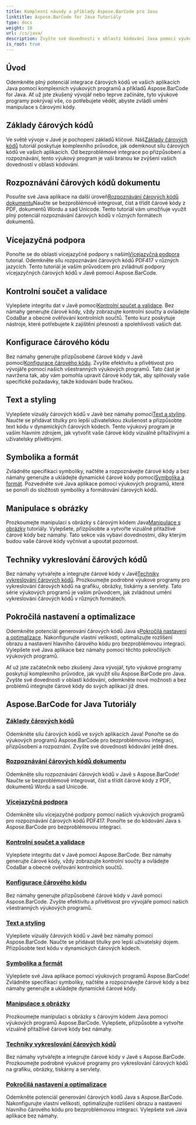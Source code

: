```yaml
---
title: Komplexní návody a příklady Aspose.BarCode pro Javu
linktitle: Aspose.BarCode for Java Tutoriály
type: docs
weight: 10
url: /cs/java/
description: Zvyšte své dovednosti v oblasti kódování Java pomocí výukových programů Aspose.BarCode. Odemkněte bezproblémovou integraci, přizpůsobení a rozpoznávání. Ponořte se do síly čárových kódů ještě dnes.
is_root: true
---
```

## Úvod

Odemkněte plný potenciál integrace čárových kódů ve vašich aplikacích Java pomocí komplexních výukových programů a příkladů Aspose.BarCode for Java. Ať už jste zkušený vývojář nebo teprve začínáte, tyto výukové programy pokrývají vše, co potřebujete vědět, abyste zvládli umění manipulace s čárovými kódy.

## Základy čárových kódů

 Ve světě vývoje v Javě je pochopení základů klíčové. Náš[Základy čárových kódů](./barcode-basics/) tutoriál poskytuje komplexního průvodce, jak odemknout sílu čárových kódů ve vašich aplikacích. Od bezproblémové integrace po přizpůsobení a rozpoznávání, tento výukový program je vaší branou ke zvýšení vašich dovedností v oblasti kódování.

## Rozpoznávání čárových kódů dokumentu

 Posuňte své Java aplikace na další úroveň[Rozpoznávání čárových kódů dokumentu](./document-barcode-recognition/)Naučte se bezproblémově integrovat, číst a třídit čárové kódy z PDF, dokumentů Wordu a sad Unicode. Tento tutoriál vám umožňuje využít plný potenciál rozpoznávání čárových kódů v různých formátech dokumentů.

## Vícejazyčná podpora

 Ponořte se do oblasti vícejazyčné podpory s naším[Vícejazyčná podpora](./multilingual-support/) tutorial. Odemkněte sílu rozpoznávání čárových kódů PDF417 v různých jazycích. Tento tutoriál je vaším průvodcem pro zvládnutí podpory vícejazyčných čárových kódů v Javě pomocí Aspose.BarCode.

## Kontrolní součet a validace

 Vylepšete integritu dat v Javě pomocí[Kontrolní součet a validace](./checksum-and-validation/). Bez námahy generujte čárové kódy, vždy zobrazujte kontrolní součty a ovládejte CodaBar a obecné ověřování kontrolních součtů. Tento kurz poskytuje nástroje, které potřebujete k zajištění přesnosti a spolehlivosti vašich dat.

## Konfigurace čárového kódu

 Bez námahy generujte přizpůsobené čárové kódy v Javě pomocí[Konfigurace čárového kódu](./barcode-configuration/). Zvyšte efektivitu a přívětivost pro vývojáře pomocí našich všestranných výukových programů. Tato část je navržena tak, aby vám pomohla upravit čárové kódy tak, aby splňovaly vaše specifické požadavky, takže kódování bude hračkou.

## Text a styling

Vylepšete vizuály čárových kódů v Javě bez námahy pomocí[Text a styling](./text-and-styling/). Naučte se přidávat titulky pro lepší uživatelskou zkušenost a přizpůsobte text kódu v dynamických čárových kódech. Tento výukový program je vaším hlavním zdrojem, jak vytvořit vaše čárové kódy vizuálně přitažlivými a uživatelsky přívětivými.

## Symbolika a formát

 Zvládněte specifikaci symboliky, načtěte a rozpoznávejte čárové kódy a bez námahy generujte a ukládejte dynamické čárové kódy pomocí[Symbolika a formát](./symbology-and-format/). Pozvedněte své Java aplikace pomocí výukových programů, které se ponoří do složitosti symboliky a formátování čárových kódů.

## Manipulace s obrázky

 Prozkoumejte manipulaci s obrázky s čárovým kódem Java[Manipulace s obrázky](./image-manipulation/) tutoriály. Vylepšete, přizpůsobte a vytvořte vizuálně přitažlivé čárové kódy bez námahy. Tato sekce vás vybaví dovednostmi, díky kterým budou vaše čárové kódy vyčnívat a upoutat pozornost.

## Techniky vykreslování čárových kódů

 Bez námahy vytvářejte a integrujte čárové kódy v Javě[Techniky vykreslování čárových kódů](./barcode-rendering-techniques/). Prozkoumejte podrobné výukové programy pro vykreslování čárových kódů na grafiku, obrázky, tiskárny a servlety. Tato série výukových programů je vaším průvodcem, jak zvládnout umění vykreslování čárových kódů v různých formátech.

## Pokročilá nastavení a optimalizace

Odemkněte potenciál generování čárových kódů Java s[Pokročilá nastavení a optimalizace](./advanced-settings-and-optimization/). Nakonfigurujte vlastní velikosti, optimalizujte rozlišení obrazu a nastavení hlavního čárového kódu pro bezproblémovou integraci. Vylepšete své Java aplikace bez námahy pomocí těchto pokročilých výukových programů.

Ať už jste začátečník nebo zkušený Java vývojář, tyto výukové programy poskytují komplexního průvodce, jak využít sílu Aspose.BarCode pro Java. Zvyšte své dovednosti v oblasti kódování, odemkněte nové možnosti a bez problémů integrujte čárové kódy do svých aplikací již dnes.

##  Aspose.BarCode for Java Tutoriály
### [Základy čárových kódů](./barcode-basics/)
Odemkněte sílu čárových kódů ve svých aplikacích Java! Ponořte se do výukových programů Aspose.BarCode pro bezproblémovou integraci, přizpůsobení a rozpoznání. Zvyšte své dovednosti kódování ještě dnes.
### [Rozpoznávání čárových kódů dokumentu](./document-barcode-recognition/)
Odemkněte sílu rozpoznávání čárových kódů v Javě s Aspose.BarCode! Naučte se bezproblémově integrovat, číst a třídit čárové kódy z PDF, dokumentů Wordu a sad Unicode.
### [Vícejazyčná podpora](./multilingual-support/)
Odemkněte sílu vícejazyčné podpory pomocí našich výukových programů pro rozpoznávání čárových kódů PDF417. Ponořte se do kódování Java s Aspose.BarCode pro bezproblémovou integraci.
### [Kontrolní součet a validace](./checksum-and-validation/)
Vylepšete integritu dat v Javě pomocí Aspose.BarCode. Bez námahy generujte čárové kódy, vždy zobrazujte kontrolní součty a ovládejte CodaBar a obecné ověřování kontrolních součtů. 
### [Konfigurace čárového kódu](./barcode-configuration/)
Bez námahy generujte přizpůsobené čárové kódy v Javě pomocí Aspose.BarCode. Zvyšte efektivitu a přívětivost pro vývojáře pomocí našich všestranných výukových programů.
### [Text a styling](./text-and-styling/)
Vylepšete vizuály čárových kódů v Javě bez námahy pomocí Aspose.BarCode. Naučte se přidávat titulky pro lepší uživatelský dojem. Přizpůsobte text kódu v dynamických čárových kódech.
### [Symbolika a formát](./symbology-and-format/)
Vylepšete své Java aplikace pomocí výukových programů Aspose.BarCode! Zvládněte specifikaci symboliky, načtěte a rozpoznávejte čárové kódy a bez námahy generujte a ukládejte dynamické čárové kódy.
### [Manipulace s obrázky](./image-manipulation/)
Prozkoumejte manipulaci s obrázky s čárovým kódem Java pomocí výukových programů Aspose.BarCode. Vylepšete, přizpůsobte a vytvořte vizuálně přitažlivé čárové kódy bez námahy.
### [Techniky vykreslování čárových kódů](./barcode-rendering-techniques/)
Bez námahy vytvářejte a integrujte čárové kódy v Javě s Aspose.BarCode. Prozkoumejte podrobné výukové programy pro vykreslování čárových kódů na grafiku, obrázky, tiskárny a servlety.
### [Pokročilá nastavení a optimalizace](./advanced-settings-and-optimization/)
Odemkněte potenciál generování čárových kódů Java s Aspose.BarCode. Nakonfigurujte vlastní velikosti, optimalizujte rozlišení obrazu a nastavení hlavního čárového kódu pro bezproblémovou integraci. Vylepšete své Java aplikace bez námahy.